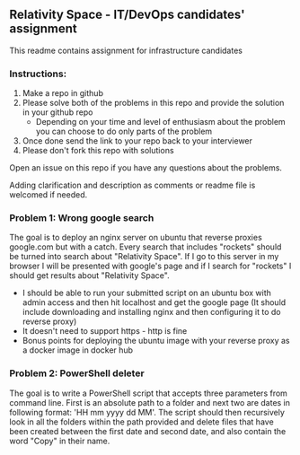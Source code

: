 ## Relativity Space - IT/DevOps candidates' assignment
This readme contains assignment for infrastructure candidates

### Instructions:
1. Make a repo in github
2. Please solve both of the problems in this repo and provide the solution in your github repo
    * Depending on your time and level of enthusiasm about the problem you can choose to do only parts of the problem
3. Once done send the link to your repo back to your interviewer
4. Please don't fork this repo with solutions

Open an issue on this repo if you have any questions about the problems.

Adding clarification and description as comments or readme file is welcomed if needed.

### Problem 1: Wrong google search
The goal is to deploy an nginx server on ubuntu that reverse proxies google.com but with a catch. Every search that includes "rockets" should be turned into search about "Relativity Space". If I go to this server in my browser I will be presented with google's page and if I search for "rockets" I should get results about "Relativity Space".
- I should be able to run your submitted script on an ubuntu box with admin access and then hit localhost and get the google page (It should include downloading and installing nginx and then configuring it to do reverse proxy)
- It doesn't need to support https - http is fine
- Bonus points for deploying the ubuntu image with your reverse proxy as a docker image in docker hub

### Problem 2: PowerShell deleter
The goal is to write a PowerShell script that accepts three parameters from command line. First is an absolute path to a folder and next two are dates in following format: 'HH mm yyyy dd MM'. The script should then recursively look in all the folders within the path provided and delete files that have been created between the first date and second date, and also contain the word "Copy" in their name.
